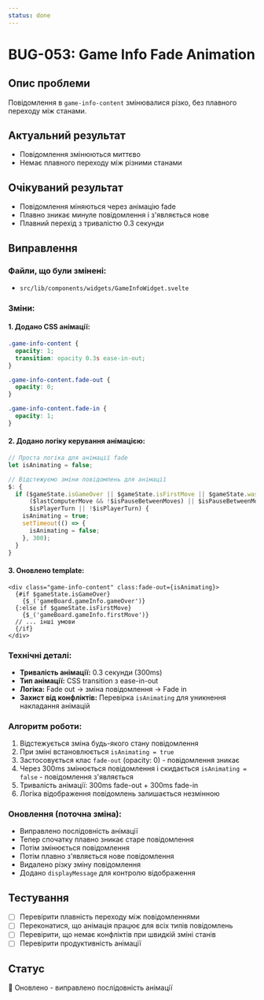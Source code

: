 ```yaml
---
status: done
---
```


# BUG-053: Game Info Fade Animation

## Опис проблеми
Повідомлення в `game-info-content` змінювалися різко, без плавного переходу між станами.

## Актуальний результат
- Повідомлення змінюються миттєво
- Немає плавного переходу між різними станами

## Очікуваний результат
- Повідомлення міняються через анімацію fade
- Плавно зникає минуле повідомлення і з'являється нове
- Плавний перехід з тривалістю 0.3 секунди

## Виправлення

### Файли, що були змінені:
- `src/lib/components/widgets/GameInfoWidget.svelte`

### Зміни:

#### 1. Додано CSS анімації:
```css
.game-info-content {
  opacity: 1;
  transition: opacity 0.3s ease-in-out;
}

.game-info-content.fade-out {
  opacity: 0;
}

.game-info-content.fade-in {
  opacity: 1;
}
```

#### 2. Додано логіку керування анімацією:
```javascript
// Проста логіка для анімації fade
let isAnimating = false;

// Відстежуємо зміни повідомлень для анімації
$: {
  if ($gameState.isGameOver || $gameState.isFirstMove || $gameState.wasResumed || 
      ($lastComputerMove && !$isPauseBetweenMoves) || $isPauseBetweenMoves || 
      $isPlayerTurn || !$isPlayerTurn) {
    isAnimating = true;
    setTimeout(() => {
      isAnimating = false;
    }, 300);
  }
}
```

#### 3. Оновлено template:
```svelte
<div class="game-info-content" class:fade-out={isAnimating}>
  {#if $gameState.isGameOver}
    {$_('gameBoard.gameInfo.gameOver')}
  {:else if $gameState.isFirstMove}
    {$_('gameBoard.gameInfo.firstMove')}
  // ... інші умови
  {/if}
</div>
```

### Технічні деталі:
- **Тривалість анімації:** 0.3 секунди (300ms)
- **Тип анімації:** CSS transition з ease-in-out
- **Логіка:** Fade out → зміна повідомлення → Fade in
- **Захист від конфліктів:** Перевірка `isAnimating` для уникнення накладання анімацій

### Алгоритм роботи:
1. Відстежується зміна будь-якого стану повідомлення
2. При зміні встановлюється `isAnimating = true`
3. Застосовується клас `fade-out` (opacity: 0) - повідомлення зникає
4. Через 300ms змінюється повідомлення і скидається `isAnimating = false` - повідомлення з'являється
5. Тривалість анімації: 300ms fade-out + 300ms fade-in
6. Логіка відображення повідомлень залишається незмінною

### Оновлення (поточна зміна):
- Виправлено послідовність анімації
- Тепер спочатку плавно зникає старе повідомлення
- Потім змінюється повідомлення
- Потім плавно з'являється нове повідомлення
- Видалено різку зміну повідомлення
- Додано `displayMessage` для контролю відображення

## Тестування
- [ ] Перевірити плавність переходу між повідомленнями
- [ ] Переконатися, що анімація працює для всіх типів повідомлень
- [ ] Перевірити, що немає конфліктів при швидкій зміні станів
- [ ] Перевірити продуктивність анімації

## Статус
🔄 Оновлено - виправлено послідовність анімації 